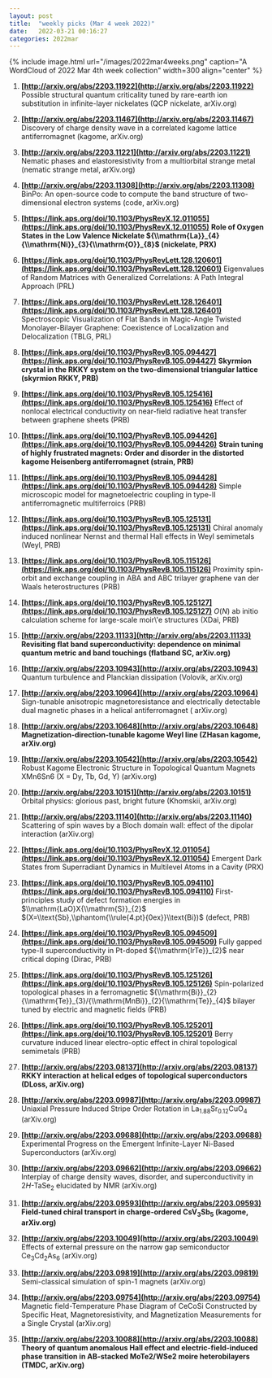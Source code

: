 ```yaml
---
layout: post
title:  "weekly picks (Mar 4 week 2022)"
date:   2022-03-21 00:16:27
categories: 2022mar
---
```


{% include image.html url="/images/2022mar4weeks.png" caption="A WordCloud of 2022 Mar 4th week collection" width=300 align="center" %}


1. **[http://arxiv.org/abs/2203.11922](http://arxiv.org/abs/2203.11922)** Possible structural quantum criticality tuned by rare-earth ion substitution in infinite-layer nickelates (QCP nickelate, arXiv.org)

1. **[http://arxiv.org/abs/2203.11467](http://arxiv.org/abs/2203.11467)** Discovery of charge density wave in a correlated kagome lattice antiferromagnet (kagome, arXiv.org)

1. **[http://arxiv.org/abs/2203.11221](http://arxiv.org/abs/2203.11221)** Nematic phases and elastoresistivity from a multiorbital strange metal (nematic strange metal, arXiv.org)

1. **[http://arxiv.org/abs/2203.11308](http://arxiv.org/abs/2203.11308)** BinPo: An open-source code to compute the band structure of two-dimensional electron systems (code, arXiv.org)




1. **[https://link.aps.org/doi/10.1103/PhysRevX.12.011055](https://link.aps.org/doi/10.1103/PhysRevX.12.011055)** **Role of Oxygen States in the Low Valence Nickelate ${\\mathrm{La}}_{4}{\\mathrm{Ni}}_{3}{\\mathrm{O}}_{8}$ (nickelate, PRX)**

1. **[https://link.aps.org/doi/10.1103/PhysRevLett.128.120601](https://link.aps.org/doi/10.1103/PhysRevLett.128.120601)** Eigenvalues of Random Matrices with Generalized Correlations: A Path Integral Approach (PRL)

1. **[https://link.aps.org/doi/10.1103/PhysRevLett.128.126401](https://link.aps.org/doi/10.1103/PhysRevLett.128.126401)** Spectroscopic Visualization of Flat Bands in Magic-Angle Twisted Monolayer-Bilayer Graphene: Coexistence of Localization and Delocalization (TBLG, PRL)

1. **[https://link.aps.org/doi/10.1103/PhysRevB.105.094427](https://link.aps.org/doi/10.1103/PhysRevB.105.094427)** **Skyrmion crystal in the RKKY system on the two-dimensional triangular lattice (skyrmion RKKY, PRB)**

1. **[https://link.aps.org/doi/10.1103/PhysRevB.105.125416](https://link.aps.org/doi/10.1103/PhysRevB.105.125416)** Effect of nonlocal electrical conductivity on near-field radiative heat transfer between graphene sheets (PRB)

1. **[https://link.aps.org/doi/10.1103/PhysRevB.105.094426](https://link.aps.org/doi/10.1103/PhysRevB.105.094426)** **Strain tuning of highly frustrated magnets: Order and disorder in the distorted kagome Heisenberg antiferromagnet (strain, PRB)**

1. **[https://link.aps.org/doi/10.1103/PhysRevB.105.094428](https://link.aps.org/doi/10.1103/PhysRevB.105.094428)** Simple microscopic model for magnetoelectric coupling in type-II antiferromagnetic multiferroics (PRB)

1. **[https://link.aps.org/doi/10.1103/PhysRevB.105.125131](https://link.aps.org/doi/10.1103/PhysRevB.105.125131)** Chiral anomaly induced nonlinear Nernst and thermal Hall effects in Weyl semimetals (Weyl, PRB)

1. **[https://link.aps.org/doi/10.1103/PhysRevB.105.115126](https://link.aps.org/doi/10.1103/PhysRevB.105.115126)** Proximity spin-orbit and exchange coupling in ABA and ABC trilayer graphene van der Waals heterostructures (PRB)

1. **[https://link.aps.org/doi/10.1103/PhysRevB.105.125127](https://link.aps.org/doi/10.1103/PhysRevB.105.125127)** $O(N$) ab initio calculation scheme for large-scale moir\\'e structures (XDai, PRB)




1. **[http://arxiv.org/abs/2203.11133](http://arxiv.org/abs/2203.11133)** **Revisiting flat band superconductivity: dependence on minimal quantum metric and band touchings (flatband SC, arXiv.org)**

1. **[http://arxiv.org/abs/2203.10943](http://arxiv.org/abs/2203.10943)** Quantum turbulence and Planckian dissipation (Volovik, arXiv.org)

1. **[http://arxiv.org/abs/2203.10964](http://arxiv.org/abs/2203.10964)** Sign-tunable anisotropic magnetoresistance and electrically detectable dual magnetic phases in a helical antiferromagnet ( arXiv.org)

1. **[http://arxiv.org/abs/2203.10648](http://arxiv.org/abs/2203.10648)** **Magnetization-direction-tunable kagome Weyl line (ZHasan kagome, arXiv.org)**

1. **[http://arxiv.org/abs/2203.10542](http://arxiv.org/abs/2203.10542)** Robust Kagome Electronic Structure in Topological Quantum Magnets XMn6Sn6 (X = Dy, Tb, Gd, Y) (arXiv.org)

1. **[http://arxiv.org/abs/2203.10151](http://arxiv.org/abs/2203.10151)** Orbital physics: glorious past, bright future (Khomskii, arXiv.org)

1. **[http://arxiv.org/abs/2203.11140](http://arxiv.org/abs/2203.11140)** Scattering of spin waves by a Bloch domain wall: effect of the dipolar interaction (arXiv.org)



1. **[https://link.aps.org/doi/10.1103/PhysRevX.12.011054](https://link.aps.org/doi/10.1103/PhysRevX.12.011054)** Emergent Dark States from Superradiant Dynamics in Multilevel Atoms in a Cavity (PRX)

1. **[https://link.aps.org/doi/10.1103/PhysRevB.105.094110](https://link.aps.org/doi/10.1103/PhysRevB.105.094110)** First-principles study of defect formation energies in $\\mathrm{LaO}X{\\mathrm{S}}_{2}$ $(X=\\text{Sb},\\phantom{\\rule{4.pt}{0ex}}\\text{Bi})$ (defect, PRB)

1. **[https://link.aps.org/doi/10.1103/PhysRevB.105.094509](https://link.aps.org/doi/10.1103/PhysRevB.105.094509)** Fully gapped type-II superconductivity in Pt-doped ${\\mathrm{IrTe}}_{2}$ near critical doping (Dirac, PRB)

1. **[https://link.aps.org/doi/10.1103/PhysRevB.105.125126](https://link.aps.org/doi/10.1103/PhysRevB.105.125126)** Spin-polarized topological phases in a ferromagnetic ${\\mathrm{Bi}}_{2}{\\mathrm{Te}}_{3}/{\\mathrm{MnBi}}_{2}{\\mathrm{Te}}_{4}$ bilayer tuned by electric and magnetic fields (PRB)

1. **[https://link.aps.org/doi/10.1103/PhysRevB.105.125201](https://link.aps.org/doi/10.1103/PhysRevB.105.125201)** Berry curvature induced linear electro-optic effect in chiral topological semimetals (PRB)






1. **[http://arxiv.org/abs/2203.08137](http://arxiv.org/abs/2203.08137)** **RKKY interaction at helical edges of topological superconductors (DLoss, arXiv.org)**


1. **[http://arxiv.org/abs/2203.09987](http://arxiv.org/abs/2203.09987)** Uniaxial Pressure Induced Stripe Order Rotation in La$_{1.88}$Sr$_{0.12}$CuO$_4$ (arXiv.org)

1. **[http://arxiv.org/abs/2203.09688](http://arxiv.org/abs/2203.09688)** Experimental Progress on the Emergent Infinite-Layer Ni-Based Superconductors (arXiv.org)

1. **[http://arxiv.org/abs/2203.09662](http://arxiv.org/abs/2203.09662)** Interplay of charge density waves, disorder, and superconductivity in 2$H$-TaSe$_2$ elucidated by NMR (arXiv.org)

1. **[http://arxiv.org/abs/2203.09593](http://arxiv.org/abs/2203.09593)** **Field-tuned chiral transport in charge-ordered CsV$_3$Sb$_5$ (kagome, arXiv.org)**

1. **[http://arxiv.org/abs/2203.10049](http://arxiv.org/abs/2203.10049)** Effects of external pressure on the narrow gap semiconductor Ce$_{3}$Cd$_{2}$As$_{6}$ (arXiv.org)

1. **[http://arxiv.org/abs/2203.09819](http://arxiv.org/abs/2203.09819)** Semi-classical simulation of spin-1 magnets (arXiv.org)

1. **[http://arxiv.org/abs/2203.09754](http://arxiv.org/abs/2203.09754)** Magnetic field-Temperature Phase Diagram of CeCoSi Constructed by Specific Heat, Magnetoresistivity, and Magnetization Measurements for a Single Crystal (arXiv.org)

1. **[http://arxiv.org/abs/2203.10088](http://arxiv.org/abs/2203.10088)** **Theory of quantum anomalous Hall effect and electric-field-induced phase transition in AB-stacked MoTe2/WSe2 moire heterobilayers (TMDC, arXiv.org)**
